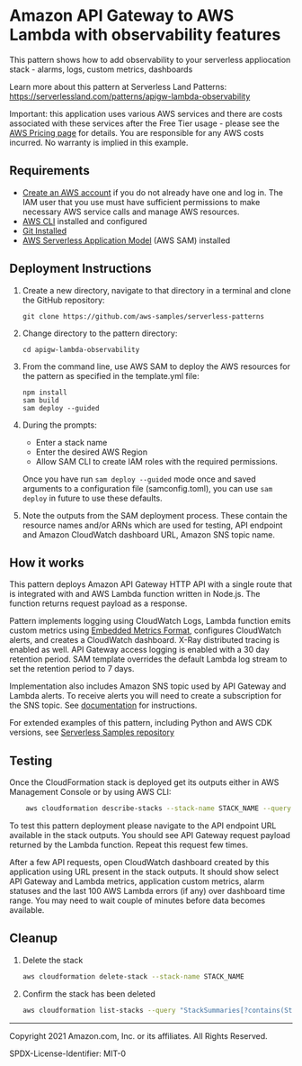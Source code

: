 # Amazon API Gateway to AWS Lambda with observability features

This pattern shows how to add observability to your serverless appliocation stack - alarms, logs, custom metrics, dashboards

Learn more about this pattern at Serverless Land Patterns: https://serverlessland.com/patterns/apigw-lambda-observability

Important: this application uses various AWS services and there are costs associated with these services after the Free Tier usage - please see the [AWS Pricing page](https://aws.amazon.com/pricing/) for details. You are responsible for any AWS costs incurred. No warranty is implied in this example.

## Requirements

* [Create an AWS account](https://portal.aws.amazon.com/gp/aws/developer/registration/index.html) if you do not already have one and log in. The IAM user that you use must have sufficient permissions to make necessary AWS service calls and manage AWS resources.
* [AWS CLI](https://docs.aws.amazon.com/cli/latest/userguide/install-cliv2.html) installed and configured
* [Git Installed](https://git-scm.com/book/en/v2/Getting-Started-Installing-Git)
* [AWS Serverless Application Model](https://docs.aws.amazon.com/serverless-application-model/latest/developerguide/serverless-sam-cli-install.html) (AWS SAM) installed

## Deployment Instructions

1. Create a new directory, navigate to that directory in a terminal and clone the GitHub repository:
    ``` 
    git clone https://github.com/aws-samples/serverless-patterns
    ```
1. Change directory to the pattern directory:
    ```
    cd apigw-lambda-observability
    ```
1. From the command line, use AWS SAM to deploy the AWS resources for the pattern as specified in the template.yml file:
    ```
    npm install
    sam build
    sam deploy --guided
    ```
1. During the prompts:
    * Enter a stack name
    * Enter the desired AWS Region
    * Allow SAM CLI to create IAM roles with the required permissions.

    Once you have run `sam deploy --guided` mode once and saved arguments to a configuration file (samconfig.toml), you can use `sam deploy` in future to use these defaults.

1. Note the outputs from the SAM deployment process. These contain the resource names and/or ARNs which are used for testing, API endpoint and Amazon CloudWatch dashboard URL, Amazon SNS topic name.

## How it works

This pattern deploys Amazon API Gateway HTTP API with a single route that is integrated with and AWS Lambda function written in Node.js. The function returns request payload as a response.

Pattern implements logging using CloudWatch Logs, Lambda function emits custom metrics using [Embedded Metrics Format](https://docs.aws.amazon.com/AmazonCloudWatch/latest/monitoring/CloudWatch_Embedded_Metric_Format.html), configures CloudWatch alerts, and creates a CloudWatch dashboard. X-Ray distributed tracing is enabled as well. API Gateway access logging is enabled with a 30 day retention period. SAM template overrides the default Lambda log stream to set the retention period to 7 days.

Implementation also includes Amazon SNS topic used by API Gateway and Lambda alerts. To receive alerts you will need to create a subscription for the SNS topic. See [documentation](https://docs.aws.amazon.com/sns/latest/dg/sns-create-subscribe-endpoint-to-topic.html) for instructions.

For extended examples of this pattern, including Python and AWS CDK versions, see [Serverless Samples repository](https://github.com/aws-samples/serverless-samples/tree/main/serverless-rest-api) 


## Testing

Once the CloudFormation stack is deployed get its outputs either in AWS Management Console or by using AWS CLI:
```bash
    aws cloudformation describe-stacks --stack-name STACK_NAME --query "Stacks[0].Outputs"
```

To test this pattern deployment please navigate to the API endpoint URL available in the stack outputs. You should see API Gateway request payload returned by the Lambda function. Repeat this request few times. 

After a few API requests, open CloudWatch dashboard created by this application using URL present in the stack outputs. It should show select API Gateway and Lambda metrics, application custom metrics, alarm statuses and the last 100 AWS Lambda errors (if any) over dashboard time range. You may need to wait couple of minutes before data becomes available.


## Cleanup

1. Delete the stack
    ```bash
    aws cloudformation delete-stack --stack-name STACK_NAME
    ```
1. Confirm the stack has been deleted
    ```bash
    aws cloudformation list-stacks --query "StackSummaries[?contains(StackName,'STACK_NAME')].StackStatus"
    ```
----
Copyright 2021 Amazon.com, Inc. or its affiliates. All Rights Reserved.

SPDX-License-Identifier: MIT-0

